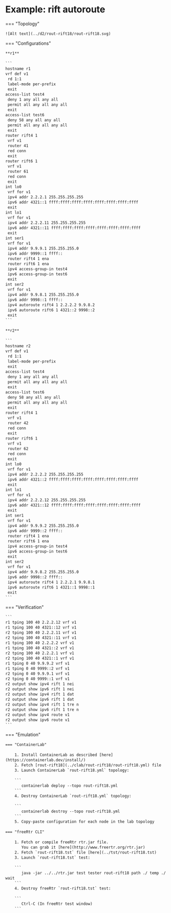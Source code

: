 # Example: rift autoroute

=== "Topology"

    ![Alt text](../d2/rout-rift18/rout-rift18.svg)

=== "Configurations"

    **r1**

    ```
    hostname r1
    vrf def v1
     rd 1:1
     label-mode per-prefix
     exit
    access-list test4
     deny 1 any all any all
     permit all any all any all
     exit
    access-list test6
     deny 58 any all any all
     permit all any all any all
     exit
    router rift4 1
     vrf v1
     router 41
     red conn
     exit
    router rift6 1
     vrf v1
     router 61
     red conn
     exit
    int lo0
     vrf for v1
     ipv4 addr 2.2.2.1 255.255.255.255
     ipv6 addr 4321::1 ffff:ffff:ffff:ffff:ffff:ffff:ffff:ffff
     exit
    int lo1
     vrf for v1
     ipv4 addr 2.2.2.11 255.255.255.255
     ipv6 addr 4321::11 ffff:ffff:ffff:ffff:ffff:ffff:ffff:ffff
     exit
    int ser1
     vrf for v1
     ipv4 addr 9.9.9.1 255.255.255.0
     ipv6 addr 9999::1 ffff::
     router rift4 1 ena
     router rift6 1 ena
     ipv4 access-group-in test4
     ipv6 access-group-in test6
     exit
    int ser2
     vrf for v1
     ipv4 addr 9.9.8.1 255.255.255.0
     ipv6 addr 9998::1 ffff::
     ipv4 autoroute rift4 1 2.2.2.2 9.9.8.2
     ipv6 autoroute rift6 1 4321::2 9998::2
     exit
    ```

    **r2**

    ```
    hostname r2
    vrf def v1
     rd 1:1
     label-mode per-prefix
     exit
    access-list test4
     deny 1 any all any all
     permit all any all any all
     exit
    access-list test6
     deny 58 any all any all
     permit all any all any all
     exit
    router rift4 1
     vrf v1
     router 42
     red conn
     exit
    router rift6 1
     vrf v1
     router 62
     red conn
     exit
    int lo0
     vrf for v1
     ipv4 addr 2.2.2.2 255.255.255.255
     ipv6 addr 4321::2 ffff:ffff:ffff:ffff:ffff:ffff:ffff:ffff
     exit
    int lo1
     vrf for v1
     ipv4 addr 2.2.2.12 255.255.255.255
     ipv6 addr 4321::12 ffff:ffff:ffff:ffff:ffff:ffff:ffff:ffff
     exit
    int ser1
     vrf for v1
     ipv4 addr 9.9.9.2 255.255.255.0
     ipv6 addr 9999::2 ffff::
     router rift4 1 ena
     router rift6 1 ena
     ipv4 access-group-in test4
     ipv6 access-group-in test6
     exit
    int ser2
     vrf for v1
     ipv4 addr 9.9.8.2 255.255.255.0
     ipv6 addr 9998::2 ffff::
     ipv4 autoroute rift4 1 2.2.2.1 9.9.8.1
     ipv6 autoroute rift6 1 4321::1 9998::1
     exit
    ```

=== "Verification"

    ```
    r1 tping 100 40 2.2.2.12 vrf v1
    r1 tping 100 40 4321::12 vrf v1
    r2 tping 100 40 2.2.2.11 vrf v1
    r2 tping 100 40 4321::11 vrf v1
    r1 tping 100 40 2.2.2.2 vrf v1
    r1 tping 100 40 4321::2 vrf v1
    r2 tping 100 40 2.2.2.1 vrf v1
    r2 tping 100 40 4321::1 vrf v1
    r1 tping 0 40 9.9.9.2 vrf v1
    r1 tping 0 40 9999::2 vrf v1
    r2 tping 0 40 9.9.9.1 vrf v1
    r2 tping 0 40 9999::1 vrf v1
    r2 output show ipv4 rift 1 nei
    r2 output show ipv6 rift 1 nei
    r2 output show ipv4 rift 1 dat
    r2 output show ipv6 rift 1 dat
    r2 output show ipv4 rift 1 tre n
    r2 output show ipv6 rift 1 tre n
    r2 output show ipv4 route v1
    r2 output show ipv6 route v1
    ```

=== "Emulation"

    === "ContainerLab"

        1. Install ContainerLab as described [here](https://containerlab.dev/install/)  
        2. Fetch [rout-rift18](../clab/rout-rift18/rout-rift18.yml) file  
        3. Launch ContainerLab `rout-rift18.yml` topology:  

        ```
           containerlab deploy --topo rout-rift18.yml  
        ```
        4. Destroy ContainerLab `rout-rift18.yml` topology:  

        ```
           containerlab destroy --topo rout-rift18.yml  
        ```
        5. Copy-paste configuration for each node in the lab topology

    === "freeRtr CLI"

        1. Fetch or compile freeRtr rtr.jar file.  
           You can grab it [here](http://www.freertr.org/rtr.jar)  
        2. Fetch `rout-rift18.tst` file [here](../tst/rout-rift18.tst)  
        3. Launch `rout-rift18.tst` test:  

        ```
           java -jar ../../rtr.jar test tester rout-rift18 path ./ temp ./ wait
        ```
        4. Destroy freeRtr `rout-rift18.tst` test:  

        ```
           Ctrl-C (In freeRtr test window)
        ```

